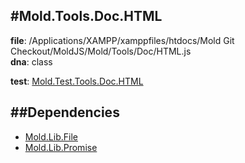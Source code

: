 
#Mold.Tools.Doc.HTML
---------------------------------------

__file__: /Applications/XAMPP/xamppfiles/htdocs/Mold Git Checkout/MoldJS/Mold/Tools/Doc/HTML.js  
__dna__: class  


	

__test__: [Mold.Test.Tools.Doc.HTML](../../../Mold/Test/Tools/Doc/HTML.md) 






##Dependencies
--------------

* [Mold.Lib.File](../../../Mold/Lib/File.md) 
* [Mold.Lib.Promise](../../../Mold/Lib/Promise.md) 



 

 


 



		
